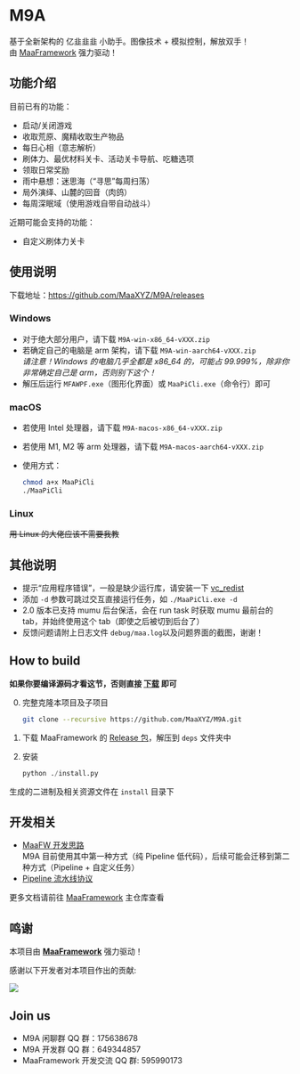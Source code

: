 # M9A

基于全新架构的 亿韭韭韭 小助手。图像技术 + 模拟控制，解放双手！  
由 [MaaFramework](https://github.com/MaaXYZ/MaaFramework) 强力驱动！

## 功能介绍

目前已有的功能：

- 启动/关闭游戏
- 收取荒原、魔精收取生产物品
- 每日心相（意志解析）
- 刷体力、最优材料关卡、活动关卡导航、吃糖选项
- 领取日常奖励
- 雨中悬想：迷思海（“寻思”每周扫荡）
- 局外演绎、山麓的回音（肉鸽）
- 每周深眠域（使用游戏自带自动战斗）

近期可能会支持的功能：
- 自定义刷体力关卡

## 使用说明

下载地址：<https://github.com/MaaXYZ/M9A/releases>

### Windows

- 对于绝大部分用户，请下载 `M9A-win-x86_64-vXXX.zip`
- 若确定自己的电脑是 arm 架构，请下载 `M9A-win-aarch64-vXXX.zip`  
  _请注意！Windows 的电脑几乎全都是 x86_64 的，可能占 99.999%，除非你非常确定自己是 arm，否则别下这个！_
- 解压后运行 `MFAWPF.exe`（图形化界面）或 `MaaPiCli.exe`（命令行）即可

### macOS

- 若使用 Intel 处理器，请下载 `M9A-macos-x86_64-vXXX.zip`
- 若使用 M1, M2 等 arm 处理器，请下载 `M9A-macos-aarch64-vXXX.zip`
- 使用方式：

  ```bash
  chmod a+x MaaPiCli
  ./MaaPiCli
  ```

### Linux

~~用 Linux 的大佬应该不需要我教~~

## 其他说明

- 提示“应用程序错误”，一般是缺少运行库，请安装一下 [vc_redist](https://aka.ms/vs/17/release/vc_redist.x64.exe)
- 添加 `-d` 参数可跳过交互直接运行任务，如 `./MaaPiCli.exe -d`
- 2.0 版本已支持 mumu 后台保活，会在 run task 时获取 mumu 最前台的 tab，并始终使用这个 tab（即使之后被切到后台了）
- 反馈问题请附上日志文件 `debug/maa.log`以及问题界面的截图，谢谢！



## How to build

**如果你要编译源码才看这节，否则直接 [下载](https://github.com/MaaXYZ/M9A/releases) 即可**

0. 完整克隆本项目及子项目

    ```bash
    git clone --recursive https://github.com/MaaXYZ/M9A.git
    ```

1. 下载 MaaFramework 的 [Release 包](https://github.com/MaaXYZ/MaaFramework/releases)，解压到 `deps` 文件夹中
2. 安装

    ```python
    python ./install.py
    ```

生成的二进制及相关资源文件在 `install` 目录下

## 开发相关

- [MaaFW 开发思路](https://github.com/MaaXYZ/MaaFramework/blob/main/docs/zh_cn/1.1-%E5%BF%AB%E9%80%9F%E5%BC%80%E5%A7%8B.md#%E5%BC%80%E5%8F%91%E6%80%9D%E8%B7%AF)  
  M9A 目前使用其中第一种方式（纯 Pipeline 低代码），后续可能会迁移到第二种方式（Pipeline + 自定义任务）
- [Pipeline 流水线协议](https://github.com/MaaXYZ/MaaFramework/blob/main/docs/zh_cn/3.1-%E4%BB%BB%E5%8A%A1%E6%B5%81%E6%B0%B4%E7%BA%BF%E5%8D%8F%E8%AE%AE.md)

更多文档请前往 [MaaFramework](https://github.com/MaaXYZ/MaaFramework) 主仓库查看

## 鸣谢

本项目由 **[MaaFramework](https://github.com/MaaXYZ/MaaFramework)** 强力驱动！

感谢以下开发者对本项目作出的贡献:

<a href="https://github.com/MaaXYZ/M9A/graphs/contributors">
  <img src="https://contrib.rocks/image?repo=MaaXYZ/M9A&max=1000" />
</a>

## Join us
- M9A 闲聊群 QQ 群：175638678
- M9A 开发群 QQ 群：649344857
- MaaFramework 开发交流 QQ 群: 595990173
